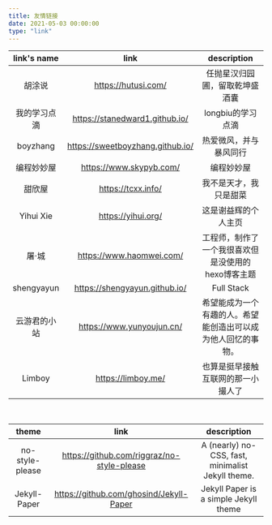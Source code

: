 ```yaml
---
title: 友情链接
date: 2021-05-03 00:00:00
type: "link"
---
```


| link's name |                                           link                                            |           description          |
|:-----------:|:-----------------------------------------------------------------------------------------:|:------------------------------:|
|     胡涂说     |                                    https://hutusi.com/                                    |         任抛星汉归园圃，留取乾坤盛酒囊        |
|   我的学习点滴    |                              https://stanedward1.github.io/                               |           longbiu的学习点滴         |
|  boyzhang   |                             https://sweetboyzhang.github.io/                              |           热爱微风，并与暴风同行          |
|    编程妙妙屋    |                                  https://www.skypyb.com/                                  |              编程妙妙屋             |
|     甜欣屋     |                                    https://tcxx.info/                                     |           我不是天才，我只是甜菜          |
|  Yihui Xie  |                                    https://yihui.org/                                     |            这是谢益辉的个人主页          |
|     屠·城     |                                 https://www.haomwei.com/                                  |   工程师，制作了一个我很喜欢但是没使用的hexo博客主题  |
| shengyayun  |                               https://shengyayun.github.io/                               |            Full Stack          |
|   云游君的小站    |                                 https://www.yunyoujun.cn/                                 |                希望能成为一个有趣的人。希望能创造出可以成为他人回忆的事物。                |
|   Limboy    |                                 https://limboy.me/                                 |               也算是挺早接触互联网的那一小撮人了                 |

[//]: # (|         秦关属楚         |                            https://gonglexin.com/archive.html                             |                 Alchemist&#40;Elixir&#41; & Rubyist                 |)
[//]: # (|         曹小华的博客         |                                 http://blog.mangege.com/                                  |                 一个程序员的博客                 |)

<br>

|        theme                                                |               link               |                    description                     |
| :----------: | :------------------------------: | :------------------------------------------------: |
| no-style-please | https://github.com/riggraz/no-style-please | A (nearly) no-CSS, fast, minimalist Jekyll theme. |
| Jekyll-Paper      | https://github.com/ghosind/Jekyll-Paper | Jekyll Paper is a simple Jekyll theme             |
